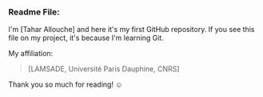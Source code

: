 ### Readme File:

I'm [Tahar Allouche] and here it's my first GitHub repository.
If you see this file on my project, it's because I'm learning Git.

My affiliation:

> [LAMSADE, Université Paris Dauphine, CNRS]


Thank you so much for reading! ☺
